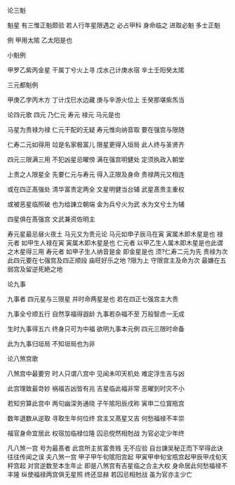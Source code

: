 论三魁

魁星 有三惟正魁颇验 若人行年星限遇之 必占甲科 身命临之 进取必魁 多士正魁

例 甲用太隂 乙太阳是也

小魁例

甲罗乙紫丙金星   干属丁兮火上寻   戊水己计庚水宿   辛土壬阳癸太隂

三元都魁例

甲庚乙孛丙木方   丁计戊巳水边藏   庚与辛游火位上   壬癸那堪紫炁当

论四元歌 四元 乃仁元 寿元 禄元 马元是也

马星为贵禄为禄   仁元干配的无疑   寿元惟向纳音取   要在强宫与限随

仁寿二元如得用   竝是名家极富儿   限星更得入垣局   此人终与圣贤齐

四元三限满三用   不犯凶星忌曜傍   满在强宫明健处   定须执政入朝堂

上贵之人限星全   先要仁元与寿元   得入正限及身命   贵禄两元又相连

或在四正髙强处   清华富贵定两全   文星明健当台辅   武星髙贵主重权

或被恶星临照破   也为给諌立朝端   金为兵兮火为武   水为文兮土为辅

四星俱在髙强宫   文武兼资佐明主

寿元星最忌昼火夜土 马元又为贵元论 马元如申子辰马在寅 寅属木即木星是也 禄元者 如甲生人禄在寅 寅属木即木星是也 仁元者 以甲乙生人属木即木星是也此谓之木星得三用 寿元者 如甲子生人纳音是金 即金星是也 须?仁寿二元为先 贵禄为次 此四元要在七强宫及四正顺段 庙旺好乐之地 ?限为上 守限宫主及命为次 最嫌在五弱宫及留逆死絶之地

论九事

九事者 四元星与三限星 并时命两星是也 若在四正七强宫主大贵

九事全兮顺五行   自然享福得遐龄   九事若杂福不至   万般智虑一无成

生时九事得五六   终身只可为中福   欲明九事本元例   四元三限时命备

此为九事归垣局   不知垣局也为非

论八煞宫歌

八煞宫中最要穷   时人只谓八宫中   见闻未叩天机处   难定浮生吉与凶

此宫理致最竒妙   祸福吉凶皆有兆   吉星临此福非常   恶曜到时灾不小

若知穷算此宫中   两句幽深务通晓   子午隂阳辰戌称   寅申二位寳瓶宫

数年退数从逆取   寻取生年何位终   宫主又髙星又吉   何愁福禄不丰崇

福官身命宜居此   权宿加临禄位隆   囚忌傥然相尅战   为官必定少年终

凡八煞一宫 号为最髙者 此宫所主贫富贵贱 无不应验 自台諌吴秘正而下罕得此诀 往往传闻之误 夫八煞一宫 甲子甲午旬隂阳宫起 甲寅甲申旬宝瓶宫起甲辰甲戌旬天秤宫起 对宫逆数至本生年止 即是八煞宫有吉星临之合主大权 身命居此何愁福禄不丰隆 纵使福禄两宫俱无星照 终还显赫 若囚忌相尅战 虽为官亦主少亡

